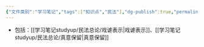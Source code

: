 ```yaml
---
{"文件类别":"学习笔记","tags":["知识点","民法"],"dg-publish":true,"permalink":"/学习笔记studyup/民法总论/非真诚表示/","dgPassFrontmatter":true,"created":"2024-07-16T20:32:54.844+08:00","updated":"2024-10-25T12:05:20.076+08:00"}
---
```


- 包括：[[学习笔记studyup/民法总论/戏谑表示\|戏谑表示]]、[[学习笔记studyup/民法总论/真意保留\|真意保留]]